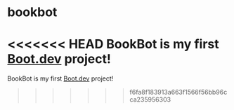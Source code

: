 # bookbot

<<<<<<< HEAD
BookBot is my first [Boot.dev](https://www.boot.dev) project!
=======
BookBot is my first [Boot.dev](https://www.boot.dev) project!
>>>>>>> f6fa8f183913a663f1566f56bb96cca235956303
